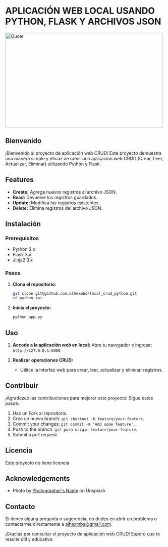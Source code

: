 # APLICACIÓN WEB LOCAL USANDO PYTHON, FLASK Y ARCHIVOS JSON

<img src="https://images.unsplash.com/photo-1718414738167-0dd5de626229?q=80&w=870&auto=format&fit=crop&ixlib=rb-4.0.3&ixid=M3wxMjA3fDB8MHxwaG90by1wYWdlfHx8fGVufDB8fHx8fA%3D%3D" alt="Quote" width="500" height="300"/>

## Bienvenido
¡Bienvenido al proyecto de aplicación web CRUD! Este proyecto demuestra una manera simple y eficaz de crear una aplicación web CRUD (Crear, Leer, Actualizar, Eliminar) utilizando Python y Flask.

## Features
- **Create:** Agrega nuevos registros al archivo JSON.
- **Read:** Devuelve los registros guardados.
- **Update:** Modifica los registros existentes.
- **Delete:** Elimina registros del archivo JSON.

## Instalación

### Prerequisitos
- Python 3.x
- Flask 3.x
- Jinja2 3.x

### Pasos
1. **Clona el repositorio:**
    ```bash
    git clone git@github.com:alhexmbs/local_crud_python.git
    cd python_api
    ```

2. **Inicia el proyecto:**
    ```bash
    python app.py
    ```

## Uso
1. **Accede a la aplicación web en local:**
   Abre tu navegador e ingresa: `http://127.0.0.1:5000`.

2. **Realizar operaciones CRUD:**
   - Utilice la interfaz web para crear, leer, actualizar y eliminar registros.

## Contribuir
¡Agradezco las contribuciones para mejorar este proyecto! Sigue estos pasos:
1. Haz un Fork al repositorio.
2. Crea un nuevo branch: `git checkout -b feature/your-feature`.
3. Commit your changes: `git commit -m 'Add some feature'`.
4. Push to the branch: `git push origin feature/your-feature`.
5. Submit a pull request.


## Licencia
Este proyecto no tiene licencia

## Acknowledgements
- Photo by [Photographer's Name](https://unsplash.com/@photographer) on Unsplash

## Contacto
Si tienes alguna pregunta o sugerencia, no dudes en abrir un problema o contactarme directamente a [alhexmbs@gmail.com](mailto:alhexmbs@gmail.com).

¡Gracias por consultar el proyecto de aplicación web CRUD! Espero que te resulte útil y educativo.
